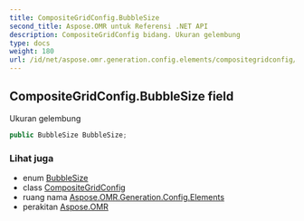 ```yaml
---
title: CompositeGridConfig.BubbleSize
second_title: Aspose.OMR untuk Referensi .NET API
description: CompositeGridConfig bidang. Ukuran gelembung
type: docs
weight: 180
url: /id/net/aspose.omr.generation.config.elements/compositegridconfig/bubblesize/
---
```

## CompositeGridConfig.BubbleSize field

Ukuran gelembung

```csharp
public BubbleSize BubbleSize;
```

### Lihat juga

* enum [BubbleSize](../../../aspose.omr.generation/bubblesize/)
* class [CompositeGridConfig](../)
* ruang nama [Aspose.OMR.Generation.Config.Elements](../../compositegridconfig/)
* perakitan [Aspose.OMR](../../../)


